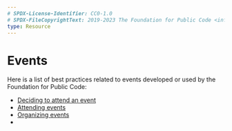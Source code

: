 ```yaml
---
# SPDX-License-Identifier: CC0-1.0
# SPDX-FileCopyrightText: 2019-2023 The Foundation for Public Code <info@publiccode.net>
type: Resource
---
```


# Events

Here is a list of best practices related to events developed or used by the Foundation for Public Code:

* [Deciding to attend an event](deciding-to-attend-events.md)
* [Attending events](attending-events.md)
* [Organizing events](organizing-events.md)
* 